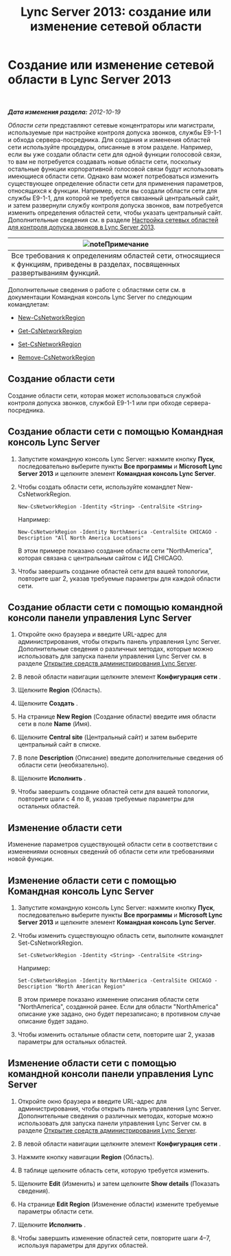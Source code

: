 ﻿---
title: 'Lync Server 2013: создание или изменение сетевой области'
TOCTitle: Создание или изменение сетевой области
ms:assetid: bf7a3dc4-71a2-4559-a547-d90305d4f904
ms:mtpsurl: https://technet.microsoft.com/ru-ru/library/Gg412933(v=OCS.15)
ms:contentKeyID: 49311016
ms.date: 05/19/2016
mtps_version: v=OCS.15
ms.translationtype: HT
---

# Создание или изменение сетевой области в Lync Server 2013

 

_**Дата изменения раздела:** 2012-10-19_

*Области сети* представляют сетевые концентраторы или магистрали, используемые при настройке контроля допуска звонков, службы E9-1-1 и обхода сервера-посредника. Для создания и изменения областей сети используйте процедуры, описанные в этом разделе. Например, если вы уже создали области сети для одной функции голосовой связи, то вам не потребуется создавать новые области сети, поскольку остальные функции корпоративной голосовой связи будут использовать имеющиеся области сети. Однако вам может потребоваться изменить существующее определение области сети для применения параметров, относящихся к функции. Например, если вы создали области сети для службы E9-1-1, для которой не требуется связанный центральный сайт, и затем развернули службу контроля допуска звонков, вам потребуется изменить определения областей сети, чтобы указать центральный сайт. Дополнительные сведения см. в разделе [Настройка сетевых областей для контроля допуска звонков в Lync Server 2013](lync-server-2013-configure-network-regions-for-cac.md).

<table>
<thead>
<tr class="header">
<th><img src="images/Gg398412.note(OCS.15).gif" title="note" alt="note" />Примечание</th>
</tr>
</thead>
<tbody>
<tr class="odd">
<td>Все требования к определениям областей сети, относящиеся к функциям, приведены в разделах, посвященных развертываниям функций.</td>
</tr>
</tbody>
</table>


Дополнительные сведения о работе с областями сети см. в документации Командная консоль Lync Server по следующим командлетам:

  - [New-CsNetworkRegion](https://docs.microsoft.com/en-us/powershell/module/skype/New-CsNetworkRegion)

  - [Get-CsNetworkRegion](https://docs.microsoft.com/en-us/powershell/module/skype/Get-CsNetworkRegionLink)

  - [Set-CsNetworkRegion](https://docs.microsoft.com/en-us/powershell/module/skype/Set-CsNetworkRegion)

  - [Remove-CsNetworkRegion](https://docs.microsoft.com/en-us/powershell/module/skype/Remove-CsNetworkRegion)

## Создание области сети

Создание области сети, которая может использоваться службой контроля допуска звонков, службой E9-1-1 или при обходе сервера-посредника.

## Создание области сети с помощью Командная консоль Lync Server

1.  Запустите командную консоль Lync Server: нажмите кнопку **Пуск**, последовательно выберите пункты **Все программы** и **Microsoft Lync Server 2013** и щелкните элемент **Командная консоль Lync Server**.

2.  Чтобы создать области сети, используйте командлет New-CsNetworkRegion.
    
        New-CsNetworkRegion -Identity <String> -CentralSite <String>
    
    Например:
    
        New-CsNetworkRegion -Identity NorthAmerica -CentralSite CHICAGO -Description "All North America Locations"
    
    В этом примере показано создание области сети "NorthAmerica", которая связана с центральным сайтом с ИД CHICAGO.

3.  Чтобы завершить создание областей сети для вашей топологии, повторите шаг 2, указав требуемые параметры для каждой области сети.

## Создание области сети с помощью командной консоли панели управления Lync Server

1.  Откройте окно браузера и введите URL-адрес для администрирования, чтобы открыть панель управления Lync Server. Дополнительные сведения о различных методах, которые можно использовать для запуска панели управления Lync Server см. в разделе [Открытие средств администрирования Lync Server](lync-server-2013-open-lync-server-administrative-tools.md).

2.  В левой области навигации щелкните элемент **Конфигурация сети** .

3.  Щелкните **Region** (Область).

4.  Щелкните **Создать** .

5.  На странице **New Region** (Создание области) введите имя области сети в поле **Name** (Имя).

6.  Щелкните **Central site** (Центральный сайт) и затем выберите центральный сайт в списке.

7.  В поле **Description** (Описание) введите дополнительные сведения об области сети (необязательно).

8.  Щелкните **Исполнить** .

9.  Чтобы завершить создание областей сети для вашей топологии, повторите шаги с 4 по 8, указав требуемые параметры для остальных областей.

## Изменение области сети

Изменение параметров существующей области сети в соответствии с изменениями основных сведений об области сети или требованиями новой функции.

## Изменение области сети с помощью Командная консоль Lync Server

1.  Запустите командную консоль Lync Server: нажмите кнопку **Пуск**, последовательно выберите пункты **Все программы** и **Microsoft Lync Server 2013** и щелкните элемент **Командная консоль Lync Server**.

2.  Чтобы изменить существующую область сети, выполните командлет Set-CsNetworkRegion.
    
        Set-CsNetworkRegion -Identity <String> -CentralSite <String>
    
    Например:
    
        Set-CsNetworkRegion -Identity NorthAmerica -CentralSite CHICAGO -Description "North American Region"
    
    В этом примере показано изменение описания области сети "NorthAmerica", созданной ранее. Если для области "NorthAmerica" описание уже задано, оно будет перезаписано; в противном случае описание будет задано.

3.  Чтобы изменить остальные области сети, повторите шаг 2, указав параметры для остальных областей.

## Изменение области сети с помощью командной консоли панели управления Lync Server

1.  Откройте окно браузера и введите URL-адрес для администрирования, чтобы открыть панель управления Lync Server. Дополнительные сведения о различных методах, которые можно использовать для запуска панели управления Lync Server см. в разделе [Открытие средств администрирования Lync Server](lync-server-2013-open-lync-server-administrative-tools.md).

2.  В левой области навигации щелкните элемент **Конфигурация сети** .

3.  Нажмите кнопку навигации **Region** (Область).

4.  В таблице щелкните область сети, которую требуется изменить.

5.  Щелкните **Edit** (Изменить) и затем щелкните **Show details** (Показать сведения).

6.  На странице **Edit Region** (Изменение области) измените требуемые параметры области сети.

7.  Щелкните **Исполнить** .

8.  Чтобы завершить изменение областей сети, повторите шаги 4–7, используя параметры для других областей.

